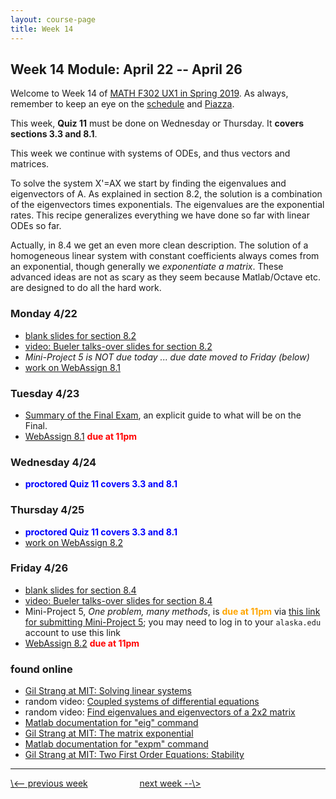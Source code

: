 ```yaml
---
layout: course-page
title: Week 14
---
```


## Week 14 Module: April 22 -- April 26

Welcome to Week 14 of [MATH F302 UX1 in Spring 2019](index.html).  As always, remember to keep an eye on the [schedule](schedule.pdf) and [Piazza](https://piazza.com/uaf/spring2019/math302ux1/home).

This week, **Quiz 11** must be done on Wednesday or Thursday.  It **covers sections 3.3 and 8.1**.

This week we continue with systems of ODEs, and thus vectors and matrices.

To solve the system X'=AX we start by finding the eigenvalues and eigenvectors of A.  As explained in section 8.2, the solution is a combination of the eigenvectors times exponentials.  The eigenvalues are the exponential rates.  This recipe generalizes everything we have done so far with linear ODEs so far.

Actually, in 8.4 we get an even more clean description.  The solution of a homogeneous linear system with constant coefficients always comes from an exponential, though generally we _exponentiate a matrix_.  These advanced ideas are not as scary as they seem because Matlab/Octave etc. are designed to do all the hard work.

### Monday 4/22
* [blank slides for section 8.2](assets/slides/8-2.pdf)
* [video: Bueler talks-over slides for section 8.2](https://expl.ai/JMKDQYK)
* _Mini-Project 5 is NOT due today ... due date moved to Friday (below)_
* [work on WebAssign 8.1](https://www.webassign.net/)

### Tuesday 4/23
* [Summary of the Final Exam](assets/sample/final-summary.pdf), an explicit guide to what will be on the Final.
* [WebAssign 8.1](https://www.webassign.net/) <span style="color:red">**due at 11pm**</span>

### Wednesday 4/24
* <span style="color:blue">**proctored Quiz 11 covers 3.3 and 8.1**</span>

### Thursday 4/25
* <span style="color:blue">**proctored Quiz 11 covers 3.3 and 8.1**</span>
* [work on WebAssign 8.2](https://www.webassign.net/)

### Friday 4/26
* [blank slides for section 8.4](assets/slides/8-4.pdf)
* [video: Bueler talks-over slides for section 8.4](https://expl.ai/ZAECXJR)
* Mini-Project 5, _One problem, many methods_, is <span style="color:orange">**due at 11pm**</span> via [this link for submitting Mini-Project 5](https://forms.gle/RJUD9cQyBKt4Uyi27); you may need to log in to your `alaska.edu` account to use this link
* [WebAssign 8.2](https://www.webassign.net/) <span style="color:red">**due at 11pm**</span>

### found online
* [Gil Strang at MIT: Solving linear systems](https://www.mathworks.com/videos/differential-equations-and-linear-algebra-63-solving-linear-systems-117472.html)
* random video: [Coupled systems of differential equations](https://www.youtube.com/watch?v=z3Ag8WF5M_c)
* random video: [Find eigenvalues and eigenvectors of a 2x2 matrix](https://www.youtube.com/watch?v=tXlMbAxbUI4)
* [Matlab documentation for "eig" command](https://www.mathworks.com/help/matlab/ref/eig.html)
* [Gil Strang at MIT: The matrix exponential](https://www.mathworks.com/videos/differential-equations-and-linear-algebra-64-the-matrix-exponential-expat-117473.html)
* [Matlab documentation for "expm" command](https://www.mathworks.com/help/matlab/ref/expm.html)
* [Gil Strang at MIT: Two First Order Equations: Stability](https://www.mathworks.com/videos/differential-equations-and-linear-algebra-32c-two-first-order-equations-stability-117453.html)

<hr>
<a align="left" href="week13">\<-- previous week</a>  &nbsp; &nbsp; &nbsp; &nbsp; &nbsp; &nbsp; &nbsp; &nbsp; &nbsp; &nbsp; <a align="right" href="week15">next week --\></a>

